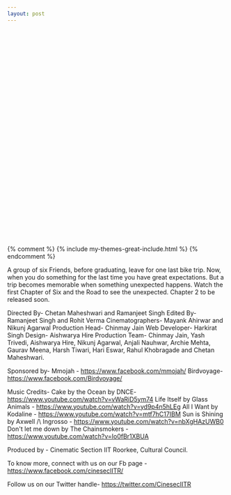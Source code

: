 ```yaml
---
layout: post
---
```


<center>
	<script src="https://fast.wistia.com/embed/medias/teomd820ez.jsonp" async></script><script src="https://fast.wistia.com/assets/external/E-v1.js" async></script><div class="wistia_embed wistia_async_teomd820ez" style="height:480px;width:720px">&nbsp;</div>
</center>

{% comment %}
{% include my-themes-great-include.html %}
{% endcomment %}

A group of six Friends, before graduating, leave for one last bike trip. Now, when you do something for the last time you have great expectations. But a trip becomes memorable when something unexpected happens. Watch the first Chapter of Six and the Road to see the unexpected. Chapter 2 to be released soon.
 
Directed By- Chetan Maheshwari and Ramanjeet Singh
Edited By- Ramanjeet Singh and Rohit Verma
Cinematographers- Mayank Ahirwar and Nikunj Agarwal
Production Head- Chinmay Jain
Web Developer- Harkirat Singh
Design- Aishwarya Hire
Production Team- Chinmay Jain, Yash Trivedi, Aishwarya Hire, Nikunj Agarwal, Anjali Nauhwar, Archie Mehta, Gaurav Meena, Harsh Tiwari, Hari Eswar, Rahul Khobragade and Chetan Maheshwari.
 
Sponsored by-
Mmojah - https://www.facebook.com/mmojah/
Birdvoyage- https://www.facebook.com/Birdvoyage/
 
Music Credits-
Cake by the Ocean by DNCE- https://www.youtube.com/watch?v=vWaRiD5ym74
Life Itself by Glass Animals - https://www.youtube.com/watch?v=yd9p4n5hLEg
All I Want by Kodaline - https://www.youtube.com/watch?v=mtf7hC17IBM
Sun is Shining by Axwell /\ Ingrosso - https://www.youtube.com/watch?v=nbXgHAzUWB0
Don't let me down by The Chainsmokers - https://www.youtube.com/watch?v=Io0fBr1XBUA
 
Produced by - Cinematic Section IIT Roorkee, Cultural Council.
 
To know more, connect with us on our Fb page - https://www.facebook.com/cinesecIITR/
 
Follow us on our Twitter handle-  https://twitter.com/CinesecIITR
 

<div id="fb-root"></div>
<script>(function(d, s, id) {
  var js, fjs = d.getElementsByTagName(s)[0];
  if (d.getElementById(id)) return;
  js = d.createElement(s); js.id = id;
  js.src = "//connect.facebook.net/en_GB/sdk.js#xfbml=1&version=v2.9&appId=1401116493552358";
  fjs.parentNode.insertBefore(js, fjs);
}(document, 'script', 'facebook-jssdk'));</script>
<center>
<div class="fb-comments" data-href="http://cinesec.in/2017/06/09/six-And-The-Road.html" data-numposts="5"></div>
</center>